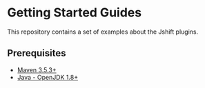 # Getting Started Guides

This repository contains a set of examples about the Jshift plugins.

## Prerequisites
- [Maven 3.5.3+](https://maven.apache.org/)
- [Java - OpenJDK 1.8+](https://adoptopenjdk.net/)
